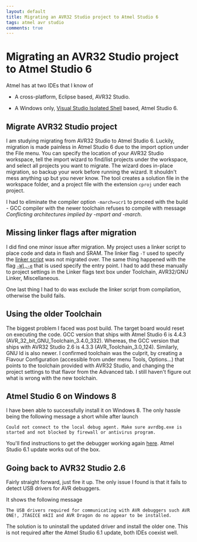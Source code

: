 ```yaml
---
layout: default
title: Migrating an AVR32 Studio project to Atmel Studio 6
tags: atmel avr studio
comments: true
---
```

# Migrating an AVR32 Studio project to Atmel Studio 6

Atmel has at two IDEs that I know of

* A cross-platform, Eclipse based, AVR32 Studio.

* A Windows only, [Visual Studio Isolated Shell](https://docs.microsoft.com/en-us/visualstudio/extensibility/visual-studio-isolated-shell) based, Atmel Studio 6.

## Migrate AVR32 Studio project

I am studying migrating from AVR32 Studio to Atmel Studio 6. Luckily, migration is made painless in Atmel Studio 6 due to the import option under the File menu. You can specify the location of your AVR32 Studio workspace, tell the import wizard to find/list projects under the workspace, and select all projects you want to migrate. The wizard does in-place migration, so backup your work before running the wizard. It shouldn't mess anything up but you never know. The tool creates a solution file in the workspace folder, and a project file with the extension `cproj` under each project.

I had to eliminate the compiler option `-march=ucr1` to proceed with the build - GCC compiler with the newer toolchain refuses to compile with message _Conflicting architectures implied by -mpart and -march_.

## Missing linker flags after migration

I did find one minor issue after migration. My project uses a linker script to place code and data in flash and SRAM. The linker flag `-T` used to specify the [linker script](http://sourceware.org/binutils/docs/ld/Scripts.html#Scripts) was not migrated over. The same thing happened with the flag [`-Wl,-e`](http://sourceware.org/binutils/docs/ld/Entry-Point.html) that is used specify the entry point. I had to add these manually to project settings in the Linker flags text box under Toolchain, AVR32/GNU Linker, Miscellaneous.

One last thing I had to do was exclude the linker script from compilation, otherwise the build fails.

## Using the older Toolchain

The biggest problem I faced was post build. The target board would reset on executing the code. GCC version that ships with Atmel Studio 6 is 4.4.3 (AVR_32_bit_GNU_Toolchain_3.4.0_332). Whereas, the GCC version that ships with AVR32 Studio 2.6 is 4.3.3 (AVR_Toolchain_3.0_124). Similarly, GNU ld is also newer. I confirmed toolchain was the culprit, by creating a Flavour Configuration (accessible from under menu Tools, Options...) that points to the toolchain provided with AVR32 Studio, and changing the project settings to that flavor from the Advanced tab. I still haven't figure out what is wrong with the new toolchain.

## Atmel Studio 6 on Windows 8

I have been able to successfully install it on Windows 8. The only hassle being the following message a short while after launch

```text
Could not connect to the local debug agent. Make sure avrdbg.exe is started and not blocked by firewall or antivirus program.
```

You'll find instructions to get the debugger working again [here](https://avrstudio5.wordpress.com/2012/05/17/running-atmel-studio-6-0-in-windows-8/). Atmel Studio 6.1 update works out of the box.

## Going back to AVR32 Studio 2.6

Fairly straight forward, just fire it up. The only issue I found is that it fails to detect USB drivers for AVR debuggers.

It shows the following  message

```text
The USB drivers required for communicating with AVR debuggers such AVR ONE!, JTAGICE mkII and AVR Dragon do no appear to be installed.
```

The solution is to uninstall the updated driver and install the older one. This is not required after the Atmel Studio 6.1 update, both IDEs coexist well.
